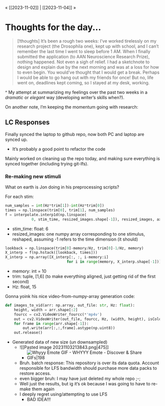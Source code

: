 « [[2023-11-02]] | [[2023-11-04]] » 
# Thoughts for the day...

>[!thoughts]
>It’s been a rough two weeks: I’ve worked tirelessly on my research project (the Drosophila one), kept up with school, and I can’t remember the last time I went to sleep before 1 AM. When I finally submitted the application (to AAN Neuroscience Research Prize), nothing happened. Not even a sigh of relief. I had a sketchnote to design and explain due by the next morning and was at a loss for how to even begin. You would’ve thought that I would get a break. Perhaps I would be able to go hang out with my friends for once! But no, life went on, deadlines kept coming, so I stayed at my desk, working.

^ My attempt at summarizing my feelings over the past two weeks in a *dramatic* or *elegant* way (developing writer’s skills when?).

On another note, I’m keeping the momentum going with research:

## LC Responses
Finally synced the laptop to github repo, now both PC and laptop are synced up.
- It’s probably a good point to refactor the code

Mainly worked on cleaning up the repo today, and making sure everything is synced together (including trying git-lfs).
### Re-making new stimuli
What on earth is Jon doing in his preprocessing scripts?

For each stim:
```python
num_samples = int(Hz*trim[1])-int(Hz*trim[0])
times = np.linspace(trim[0], trim[1], num_samples)
f = interpolate.interp1d(np.linspace(
            0, stim_time, resized_images.shape[-1]), resized_images, axis=-1, fill_value='extrapolate')
```
- stim_time: float: 6
- resized_images: one numpy array corresponding to one stimulus, reshaped, assuming -1 refers to the time dimension (it should)

```python
lookback = np.linspace(trim[0]-memory/Hz, trim[0]-1/Hz, memory)
X_interp = f(np.hstack([lookback, times]))
X_interp = np.array([X_interp[:, :, i-memory:i]
                            for i in range(memory, X_interp.shape[-1])])
```
- memory: int = 10
- trim: tuple, [1,6] (to make everything aligned, just getting rid of the first second)
- Hz: float, 15

Gonna yoink his nice video-from-numpy-array generation code:
```python
def images_to_vid(arr: np.array, out_file: str, Hz: float):
    height, width = arr.shape[:2]
    fourcc = cv2.VideoWriter_fourcc(*'mp4v')
    out = cv2.VideoWriter(out_file, fourcc, Hz, (width, height), isColor=False)  
    for frame in range(arr.shape[-1]):
        out.write(arr[:,:,frame].astype(np.uint8))
    out.release()
```

- Generated data of new size (un downsampled)
	- ![[Pasted image 20231103213843.png|475]]
		- ![Whyyy Emote GIF - WHYYY Emote - Discover & Share GIFs|198](https://media.tenor.com/DB7ehvljuxEAAAAC/whyyy-emote.gif)
	- Bruh. batch response: This repository is over its data quota. Account responsible for LFS bandwidth should purchase more data packs to restore access.
	- even bigger bruh: I may have just deleted my whole repo ;-;
	- Well just the results, but ig it’s ok because I was going to have to re-make them again
	- I deeply regret using/attempting to use LFS
		- BAD IDEA!!!